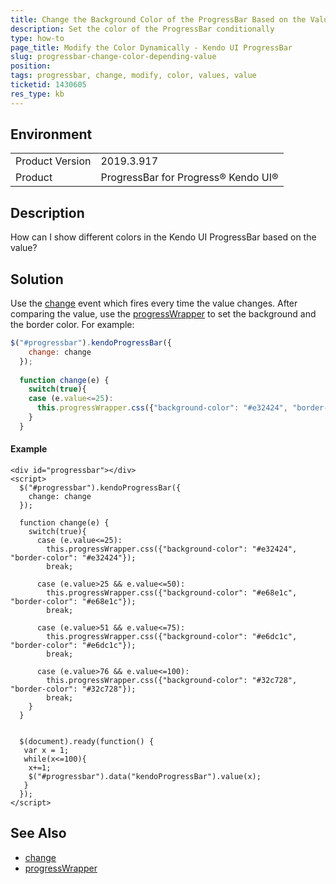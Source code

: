 ```yaml
---
title: Change the Background Color of the ProgressBar Based on the Value
description: Set the color of the ProgressBar conditionally
type: how-to
page_title: Modify the Color Dynamically - Kendo UI ProgressBar
slug: progressbar-change-color-depending-value
position: 
tags: progressbar, change, modify, color, values, value
ticketid: 1430605
res_type: kb
---
```


## Environment
<table>
	<tbody>
		<tr>
			<td>Product Version</td>
			<td>2019.3.917</td>
		</tr>
		<tr>
			<td>Product</td>
			<td>ProgressBar for Progress® Kendo UI®</td>
		</tr>
	</tbody>
</table>


## Description
How can I show different colors in the Kendo UI ProgressBar based on the value?

## Solution
Use the [change](https://docs.telerik.com/kendo-ui/api/javascript/ui/progressbar/events/change) event which fires every time the value changes. After comparing the value, use the [progressWrapper](https://docs.telerik.com/kendo-ui/api/javascript/ui/progressbar/fields/progresswrapper) to set the background and the border color. For example:

```javascript
$("#progressbar").kendoProgressBar({
    change: change
  });
  
  function change(e) {
    switch(true){
    case (e.value<=25):
      this.progressWrapper.css({"background-color": "#e32424", "border-color": "#e32424"});
    }
  }
```

#### Example

```dojo
<div id="progressbar"></div>
<script>
  $("#progressbar").kendoProgressBar({
    change: change
  });
  
  function change(e) {
    switch(true){
      case (e.value<=25):
        this.progressWrapper.css({"background-color": "#e32424", "border-color": "#e32424"});
        break;
          
      case (e.value>25 && e.value<=50):
        this.progressWrapper.css({"background-color": "#e68e1c", "border-color": "#e68e1c"});
        break;
      
      case (e.value>51 && e.value<=75):
        this.progressWrapper.css({"background-color": "#e6dc1c", "border-color": "#e6dc1c"});
        break;
      
      case (e.value>76 && e.value<=100):
        this.progressWrapper.css({"background-color": "#32c728", "border-color": "#32c728"});
        break;
    }
  }
  
  
  $(document).ready(function() {
   var x = 1;
   while(x<=100){
    x+=1;
    $("#progressbar").data("kendoProgressBar").value(x); 
   }
  });  
</script>
```

## See Also
- [change](https://docs.telerik.com/kendo-ui/api/javascript/ui/progressbar/events/change)
- [progressWrapper](https://docs.telerik.com/kendo-ui/api/javascript/ui/progressbar/fields/progresswrapper)
